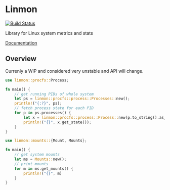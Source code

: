 # Linmon

[![Build Status](https://travis-ci.org/william20111/linmon.svg?branch=master)](https://travis-ci.org/william20111/linmon)

Library for Linux system metrics and stats

[Documentation](https://docs.rs/linmon/0.1/linmon/)

## Overview

Currenly a WIP and considered very unstable and API will change. 

```rust
use linmon::procfs::Process;

fn main() {
    // get running PIDs of whole system
    let ps = linmon::procfs::process::Processes::new();
    println!("{:?}", ps);
    // fetch process state for each PID
    for p in ps.processes() {
        let x = linmon::procfs::process::Process::new(p.to_string().as_str());
        println!("{}", x.get_state());
    }
}
```

```rust
use linmon::mounts::{Mount, Mounts};

fn main() {
    // get system mounts
    let ms = Mounts::new();
    // print mounts
    for m in ms.get_mounts() {
        println!("{}", m)
    }
}
```
